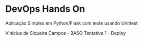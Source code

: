 # DevOps Hands On
Aplicação Simples em Python/Flask com teste usando Unittest

Vinicius de Siqueira Campos - 9ASO
Tentativa 1 - Deploy
